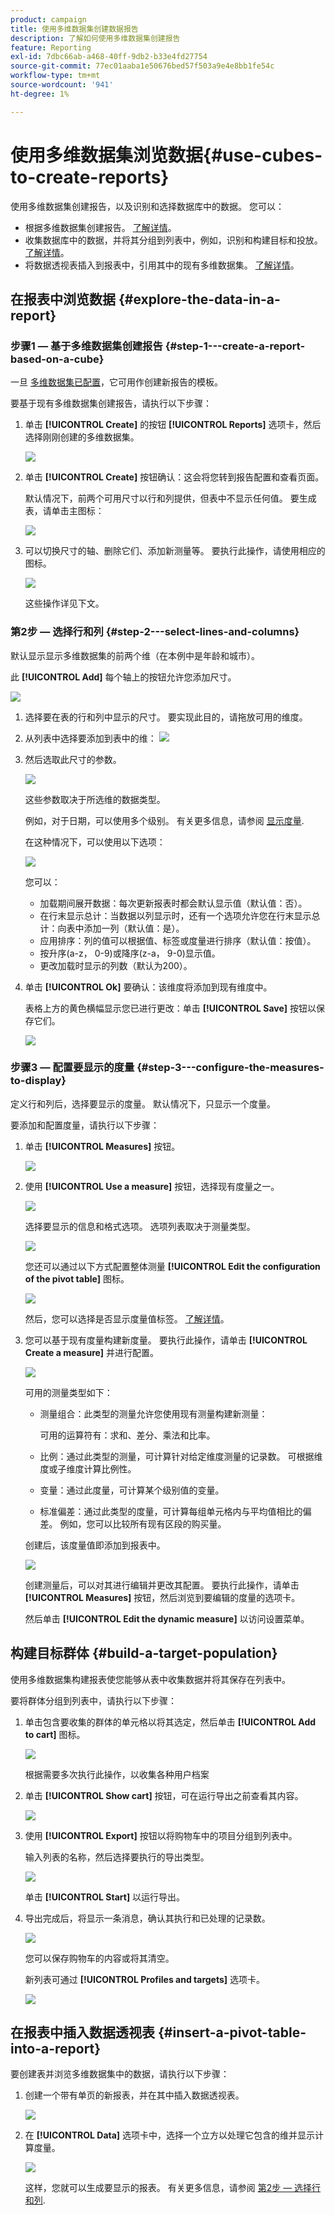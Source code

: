 ```yaml
---
product: campaign
title: 使用多维数据集创建数据报告
description: 了解如何使用多维数据集创建报告
feature: Reporting
exl-id: 7dbc66ab-a468-40ff-9db2-b33e4fd27754
source-git-commit: 77ec01aaba1e50676bed57f503a9e4e8bb1fe54c
workflow-type: tm+mt
source-wordcount: '941'
ht-degree: 1%

---
```


# 使用多维数据集浏览数据{#use-cubes-to-create-reports}

使用多维数据集创建报告，以及识别和选择数据库中的数据。 您可以：

* 根据多维数据集创建报告。 [了解详情](#explore-the-data-in-a-report)。
* 收集数据库中的数据，并将其分组到列表中，例如，识别和构建目标和投放。 [了解详情](#build-a-target-population)。
* 将数据透视表插入到报表中，引用其中的现有多维数据集。 [了解详情](#insert-a-pivot-table-into-a-report)。

## 在报表中浏览数据 {#explore-the-data-in-a-report}

### 步骤1 — 基于多维数据集创建报告 {#step-1---create-a-report-based-on-a-cube}

一旦 [多维数据集已配置](cube-indicators.md)，它可用作创建新报告的模板。

要基于现有多维数据集创建报告，请执行以下步骤：

1. 单击 **[!UICONTROL Create]** 的按钮 **[!UICONTROL Reports]** 选项卡，然后选择刚刚创建的多维数据集。

   ![](assets/new-report-based-on-cube.png)

1. 单击 **[!UICONTROL Create]** 按钮确认：这会将您转到报告配置和查看页面。

   默认情况下，前两个可用尺寸以行和列提供，但表中不显示任何值。 要生成表，请单击主图标：

   ![](assets/cube-report-config.png)

1. 可以切换尺寸的轴、删除它们、添加新测量等。 要执行此操作，请使用相应的图标。

   ![](assets/cube-switch-axis.png)

   这些操作详见下文。

### 第2步 — 选择行和列 {#step-2---select-lines-and-columns}

默认显示显示多维数据集的前两个维（在本例中是年龄和城市）。

此 **[!UICONTROL Add]** 每个轴上的按钮允许您添加尺寸。

![](assets/cube-switch.png)

1. 选择要在表的行和列中显示的尺寸。 要实现此目的，请拖放可用的维度。
1. 从列表中选择要添加到表中的维：
   ![](assets/cube-select-dimension.png)

1. 然后选取此尺寸的参数。

   ![](assets/cube-dimension-param.png)

   这些参数取决于所选维的数据类型。

   例如，对于日期，可以使用多个级别。 有关更多信息，请参阅 [显示度量](customize-cubes.md#display-measures).

   在这种情况下，可以使用以下选项：

   ![](assets/cube-config.png)

   您可以：

   * 加载期间展开数据：每次更新报表时都会默认显示值（默认值：否）。
   * 在行末显示总计：当数据以列显示时，还有一个选项允许您在行末显示总计：向表中添加一列（默认值：是）。
   * 应用排序：列的值可以根据值、标签或度量进行排序（默认值：按值）。
   * 按升序(a-z， 0-9)或降序(z-a， 9-0)显示值。
   * 更改加载时显示的列数（默认为200）。

1. 单击 **[!UICONTROL Ok]** 要确认：该维度将添加到现有维度中。

   表格上方的黄色横幅显示您已进行更改：单击 **[!UICONTROL Save]** 按钮以保存它们。

   ![](assets/cube-in-report.png)

### 步骤3 — 配置要显示的度量 {#step-3---configure-the-measures-to-display}

定义行和列后，选择要显示的度量。 默认情况下，只显示一个度量。

要添加和配置度量，请执行以下步骤：

1. 单击 **[!UICONTROL Measures]** 按钮。

   ![](assets/cube-measure-button.png)

1. 使用 **[!UICONTROL Use a measure]** 按钮，选择现有度量之一。

   ![](assets/cube-add-measure.png)

   选择要显示的信息和格式选项。 选项列表取决于测量类型。

   ![](assets/cube-measure-options.png)

   您还可以通过以下方式配置整体测量 **[!UICONTROL Edit the configuration of the pivot table]** 图标。

   ![](assets/cube-pivot-table-config.png)

   然后，您可以选择是否显示度量值标签。 [了解详情](customize-cubes.md#configure-the-display)。

1. 您可以基于现有度量构建新度量。 要执行此操作，请单击 **[!UICONTROL Create a measure]** 并进行配置。

   ![](assets/cube-create-new-measure.png)

   可用的测量类型如下：

   * 测量组合：此类型的测量允许您使用现有测量构建新测量：

      可用的运算符有：求和、差分、乘法和比率。

   * 比例：通过此类型的测量，可计算针对给定维度测量的记录数。 可根据维度或子维度计算比例性。
   * 变量：通过此度量，可计算某个级别值的变量。
   * 标准偏差：通过此类型的度量，可计算每组单元格内与平均值相比的偏差。 例如，您可以比较所有现有区段的购买量。

   创建后，该度量值即添加到报表中。

   ![](assets/cube-display-new-measure.png)

   创建测量后，可以对其进行编辑并更改其配置。 要执行此操作，请单击 **[!UICONTROL Measures]** 按钮，然后浏览到要编辑的度量的选项卡。

   然后单击 **[!UICONTROL Edit the dynamic measure]** 以访问设置菜单。

## 构建目标群体 {#build-a-target-population}

使用多维数据集构建报表使您能够从表中收集数据并将其保存在列表中。

要将群体分组到列表中，请执行以下步骤：

1. 单击包含要收集的群体的单元格以将其选定，然后单击 **[!UICONTROL Add to cart]** 图标。

   ![](assets/cube-add-to-cart.png)

   根据需要多次执行此操作，以收集各种用户档案

1. 单击 **[!UICONTROL Show cart]** 按钮，可在运行导出之前查看其内容。

   ![](assets/cube-show-cart.png)

1. 使用 **[!UICONTROL Export]** 按钮以将购物车中的项目分组到列表中。

   输入列表的名称，然后选择要执行的导出类型。

   ![](assets/cube-export-report.png)

   单击 **[!UICONTROL Start]** 以运行导出。

1. 导出完成后，将显示一条消息，确认其执行和已处理的记录数。

   ![](assets/cube-export-confirm.png)

   您可以保存购物车的内容或将其清空。

   新列表可通过 **[!UICONTROL Profiles and targets]** 选项卡。

   ![](assets/cube-list-available.png)

## 在报表中插入数据透视表 {#insert-a-pivot-table-into-a-report}

要创建表并浏览多维数据集中的数据，请执行以下步骤：

1. 创建一个带有单页的新报表，并在其中插入数据透视表。

   ![](assets/cube-insert-in-report.png)

1. 在 **[!UICONTROL Data]** 选项卡中，选择一个立方以处理它包含的维并显示计算度量。

   ![](assets/cube-selected-in-report.png)

   这样，您就可以生成要显示的报表。 有关更多信息，请参阅 [第2步 — 选择行和列](#step-2---select-lines-and-columns).
